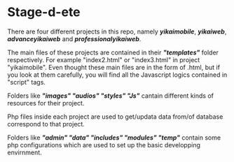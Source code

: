# Stage-d-ete

There are four different projects in this repo, namely ***yikaimobile***, ***yikaiweb***, ***advanceyikaiweb*** and ***professionalyikaiweb***.

The main files of these projects are contained in their ***"templates"*** folder respectively. For example "index2.html" or "index3.html" in project "yikaimobile". Even thought these main files are in the form of .html, but if you look at them carefully, you will find all the Javascript logics contained in "script" tags.  

Folders like ***"images" "audios" "styles" "Js"*** cantain different kinds of resources for their project. 

Php files inside each project are used to get/updata data from/of database correspond to that project.

Folders like ***"admin" "data" "includes" "modules" "temp"*** contain some php configurations which are used to set up the basic developping envirnment.
